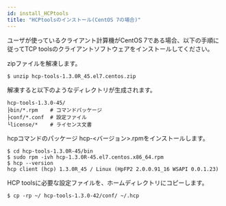 ```yaml
---
id: install_HCPtools
title: "HCPtoolsのインストール(CentOS 7の場合)"
---
```




ユーザが使っているクライアント計算機がCentOS 7である場合、以下の手順に従ってTCP toolsのクライアントソフトウェアをインストールしてください。


zipファイルを解凍します。

```
$ unzip hcp-tools-1.3.0R_45.el7.centos.zip
```

解凍すると以下のようなディレクトリが生成されます。

```
hcp-tools-1.3.0-45/
├bin/*.rpm    # コマンドパッケージ
├conf/*.conf  # 設定ファイル
└license/*    # ライセンス文書
```


hcpコマンドのパッケージ hcp-<バージョン>.rpmをインストールします。

```
$ cd hcp-tools-1.3.0R-45/bin
$ sudo rpm -ivh hcp-1.3.0R-45.el7.centos.x86_64.rpm
$ hcp --version
hcp client (hcp) 1.3.0R_45 / Linux (HpFP2 2.0.0.91_16 WSAPI 0.0.1.23)
```

HCP toolsに必要な設定ファイルを、ホームディレクトリにコピーします。

```
$ cp -rp ~/ hcp-tools-1.3.0-42/conf/ ~/.hcp
```

